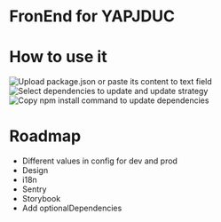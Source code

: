 # FronEnd for YAPJDUC

# How to use it

![Upload package.json or paste its content to text field](url "docs/1.jpg")
![Select dependencies to update and update strategy](url "docs/2.jpg")
![Copy npm install command to update dependencies](url "docs/3.jpg")

# Roadmap
* Different values in config for dev and prod
* Design
* i18n
* Sentry
* Storybook
* Add optionalDependencies
